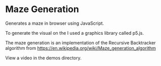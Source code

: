 # Maze Generation

Generates a maze in browser using JavaScript. 

To generate the visual on the <canvas> I used a graphics library called p5.js.

The maze generation is an implementation of the Recursive Backtracker algorithm from https://en.wikipedia.org/wiki/Maze_generation_algorithm

View a video in the demos directory.
